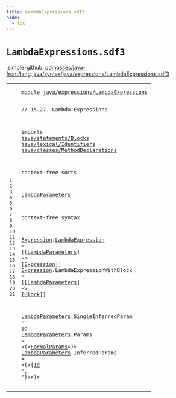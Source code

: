 ```yaml
---
title: LambdaExpressions.sdf3
hide:
  - toc
---
```


# `LambdaExpressions.sdf3`

:simple-github: [pdmosses/java-front/lang.java/syntax/java/expressions/LambdaExpressions.sdf3]

[pdmosses/java-front/lang.java/syntax/java/expressions/LambdaExpressions.sdf3]: https://github.com/pdmosses/java-front/blob/master/lang.java/syntax/java/expressions/LambdaExpressions.sdf3 "The source file on GitHub"

<div class="sdf3"><table class="highlighttable"><tbody><tr><td class="linenos"><div class="linenodiv"><pre><span></span>1
2
3
4
5
6
7
8
9
10
11
12
13
14
15
16
17
18
19
20
21
</pre></div></td>
<td class="code"><pre><code><span class="keyword">module</span> <a href="../UnaryOperators.sdf3#java/expressions/LambdaExpressions_133_167" id="java/expressions/LambdaExpressions_7_41" title="Referenced at ../UnaryOperators.sdf3 line 8">java/expressions/LambdaExpressions</a>

<span class="layout">// 15.27. Lambda Expressions</span>

<span class="keyword">imports</span>
  <a href="../../statements/Blocks.sdf3#java/statements/Blocks_7_29" id="java/statements/Blocks_83_105" title="Defined at ../../statements/Blocks.sdf3 line 1">java/statements/Blocks</a>
  <a href="../../lexical/Identifiers.sdf3#java/lexical/Identifiers_7_31" id="java/lexical/Identifiers_108_132" title="Defined at ../../lexical/Identifiers.sdf3 line 1">java/lexical/Identifiers</a>
  <a href="../../classes/MethodDeclarations.sdf3#java/classes/MethodDeclarations_7_38" id="java/classes/MethodDeclarations_135_166" title="Defined at ../../classes/MethodDeclarations.sdf3 line 1">java/classes/MethodDeclarations</a>
  
<span class="keyword">context-free sorts</span>

  <a href="#LambdaParameters_352_368" id="LambdaParameters_192_208" title="Referenced at line 17">LambdaParameters</a>

<span class="keyword">context-free syntax</span>

  <a href="#Expression_296_306" id="Expression_233_243" title="Referenced at line 16">Expression</a>.<span class="cons_Constructor"><a href="../Disambiguation.sdf3#LambdaExpression_2256_2272" id="LambdaExpression_244_260" title="Referenced at ../Disambiguation.sdf3 line 107">LambdaExpression</a></span>          = [[<a href="#LambdaParameters_192_208" id="LambdaParameters_274_290" title="Defined at line 12, 19, 20, 21">LambdaParameters</a>] <span class="cons_String">-&gt;</span> [<a href="#Expression_233_243" id="Expression_296_306" title="Defined at line 16, 17">Expression</a>]]
  <a href="#Expression_296_306" id="Expression_311_321" title="Referenced at line 16">Expression</a>.<span class="cons_Constructor"><span id="LambdaExpressionWithBlock_322_347" title="Not referenced locally, nor via imports">LambdaExpressionWithBlock</span></span> = [[<a href="#LambdaParameters_192_208" id="LambdaParameters_352_368" title="Defined at line 12, 19, 20, 21">LambdaParameters</a>] <span class="cons_String">-&gt;</span> [<a href="../../statements/Blocks.sdf3#Block_185_190" id="Block_374_379" title="Defined at ../../statements/Blocks.sdf3 line 12, 17">Block</a>]]
  
  <a href="#LambdaParameters_352_368" id="LambdaParameters_387_403" title="Referenced at line 17">LambdaParameters</a>.<span class="cons_Constructor"><span id="SingleInferredParam_404_423" title="Not referenced locally, nor via imports">SingleInferredParam</span></span> = <a href="../../lexical/Identifiers.sdf3#Id_141_143" id="Id_426_428" title="Defined at ../../lexical/Identifiers.sdf3 line 15, 23">Id</a>
  <a href="#LambdaParameters_352_368" id="LambdaParameters_431_447" title="Referenced at line 17">LambdaParameters</a>.<span class="cons_Constructor"><span id="Params_448_454" title="Not referenced locally, nor via imports">Params</span></span>              = &lt;<span class="cons_String">(</span>&lt;<a href="../../classes/MethodDeclarations.sdf3#FormalParams_415_427" id="FormalParams_473_485" title="Defined at ../../classes/MethodDeclarations.sdf3 line 23, 62, 63, 64, 65, 66">FormalParams</a>&gt;<span class="cons_String">)</span>&gt;
  <a href="#LambdaParameters_352_368" id="LambdaParameters_491_507" title="Referenced at line 17">LambdaParameters</a>.<span class="cons_Constructor"><span id="InferredParams_508_522" title="Not referenced locally, nor via imports">InferredParams</span></span>      = &lt;<span class="cons_String">(</span>&lt;{<a href="../../lexical/Identifiers.sdf3#Id_141_143" id="Id_534_536" title="Defined at ../../lexical/Identifiers.sdf3 line 15, 23">Id</a> <span class="cons_Lit">", "</span>}+&gt;<span class="cons_String">)</span>&gt;
</code></pre></td></tr></tbody></table></div>